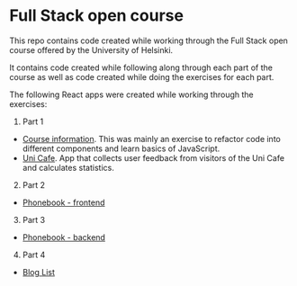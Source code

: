 # Full Stack open course

This repo contains code created while working through the Full Stack open course offered by the University of Helsinki.

It contains code created while following along through each part of the course as well as code created while doing the exercises for each part.

The following React apps were created while working through the exercises:

1. Part 1

- [Course information](https://github.com/btaskinen/fullstackopen/tree/main/part1/courseinfo). This was mainly an exercise to refactor code into different components and learn basics of JavaScript.
- [Uni Cafe](https://github.com/btaskinen/fullstackopen/tree/main/part1/unicafe). App that collects user feedback from visitors of the Uni Cafe and calculates statistics.

2. Part 2

- [Phonebook - frontend](https://github.com/btaskinen/fullstackopen/tree/main/part2/phonebook)

3. Part 3

- [Phonebook - backend](https://github.com/btaskinen/fullstackopen/tree/main/part3/phonebook-backend)

4. Part 4

- [Blog List](https://github.com/btaskinen/fullstackopen/tree/main/part4/blog-list)
